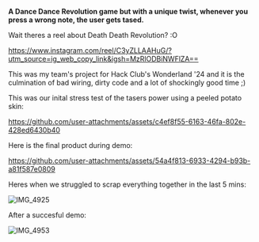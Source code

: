 **A Dance Dance Revolution game but with a unique twist, whenever you press a wrong note, the user gets tased.**

Wait theres a reel about Death Death Revolution? :O

https://www.instagram.com/reel/C3yZLLAAHuG/?utm_source=ig_web_copy_link&igsh=MzRlODBiNWFlZA==

This was my team's project for Hack Club's Wonderland '24 and it is the culmination of bad wiring, dirty code and a lot of shockingly good time ;)

This was our inital stress test of the tasers power using a peeled potato skin:

https://github.com/user-attachments/assets/c4ef8f55-6163-46fa-802e-428ed6430b40


Here is the final product during demo:

https://github.com/user-attachments/assets/54a4f813-6933-4294-b93b-a81f587e0809


Heres when we struggled to scrap everything together in the last 5 mins:

![IMG_4925](https://github.com/user-attachments/assets/038d674b-fda4-4b30-a917-83f7e76426bd)

After a succesful demo:

![IMG_4953](https://github.com/user-attachments/assets/4ba42f0c-83d3-452f-b289-efdcae6f7619)

